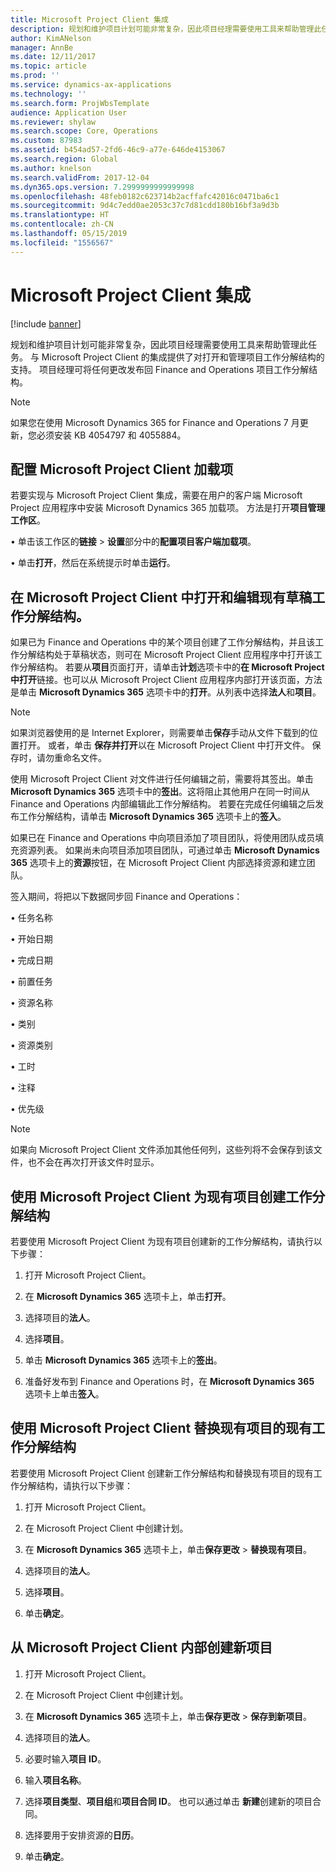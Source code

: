 ```yaml
---
title: Microsoft Project Client 集成
description: 规划和维护项目计划可能非常复杂，因此项目经理需要使用工具来帮助管理此任务。 与 Microsoft Project Client 的集成提供了对打开和管理项目工作分解结构的支持。
author: KimANelson
manager: AnnBe
ms.date: 12/11/2017
ms.topic: article
ms.prod: ''
ms.service: dynamics-ax-applications
ms.technology: ''
ms.search.form: ProjWbsTemplate
audience: Application User
ms.reviewer: shylaw
ms.search.scope: Core, Operations
ms.custom: 87983
ms.assetid: b454ad57-2fd6-46c9-a77e-646de4153067
ms.search.region: Global
ms.author: knelson
ms.search.validFrom: 2017-12-04
ms.dyn365.ops.version: 7.2999999999999998
ms.openlocfilehash: 48feb0182c623714b2acffafc42016c0471ba6c1
ms.sourcegitcommit: 9d4c7edd0ae2053c37c7d81cdd180b16bf3a9d3b
ms.translationtype: HT
ms.contentlocale: zh-CN
ms.lasthandoff: 05/15/2019
ms.locfileid: "1556567"
---
```

# <a name="microsoft-project-client-integration"></a>Microsoft Project Client 集成

[!include [banner](../includes/banner.md)]

规划和维护项目计划可能非常复杂，因此项目经理需要使用工具来帮助管理此任务。 与 Microsoft Project Client 的集成提供了对打开和管理项目工作分解结构的支持。 项目经理可将任何更改发布回 Finance and Operations 项目工作分解结构。

> [!NOTE]
> 如果您在使用 Microsoft Dynamics 365 for Finance and Operations 7 月更新，您必须安装 KB 4054797 和 4055884。

## <a name="configure-the-microsoft-project-client-add-in"></a>配置 Microsoft Project Client 加载项
若要实现与 Microsoft Project Client 集成，需要在用户的客户端 Microsoft Project 应用程序中安装 Microsoft Dynamics 365 加载项。 方法是打开**项目管理工作区**。

•   单击该工作区的**链接** > **设置**部分中的**配置项目客户端加载项**。

•   单击**打开**，然后在系统提示时单击**运行**。

## <a name="open-and-edit-an-existing-draft-work-breakdown-structure-in-microsoft-project-client"></a>在 Microsoft Project Client 中打开和编辑现有草稿工作分解结构。
如果已为 Finance and Operations 中的某个项目创建了工作分解结构，并且该工作分解结构处于草稿状态，则可在 Microsoft Project Client 应用程序中打开该工作分解结构。 若要从**项目**页面打开，请单击**计划**选项卡中的**在 Microsoft Project 中打开**链接。也可以从 Microsoft Project Client 应用程序内部打开该页面，方法是单击 **Microsoft Dynamics 365** 选项卡中的**打开**。从列表中选择**法人**和**项目**。

> [!NOTE]
> 如果浏览器使用的是 Internet Explorer，则需要单击**保存**手动从文件下载到的位置打开。 或者，单击 **保存并打开**以在 Microsoft Project Client 中打开文件。 保存时，请勿重命名文件。

使用 Microsoft Project Client 对文件进行任何编辑之前，需要将其签出。单击 **Microsoft Dynamics 365** 选项卡中的**签出**。这将阻止其他用户在同一时间从 Finance and Operations 内部编辑此工作分解结构。 若要在完成任何编辑之后发布工作分解结构，请单击 **Microsoft Dynamics 365** 选项卡上的**签入**。

如果已在 Finance and Operations 中向项目添加了项目团队，将使用团队成员填充资源列表。 如果尚未向项目添加项目团队，可通过单击 **Microsoft Dynamics 365** 选项卡上的**资源**按钮，在 Microsoft Project Client 内部选择资源和建立团队。 

签入期间，将把以下数据同步回 Finance and Operations：

•   任务名称

•   开始日期

•   完成日期

•   前置任务

•   资源名称

•   类别

•   资源类别

•   工时

•   注释

•   优先级

> [!NOTE]
> 如果向 Microsoft Project Client 文件添加其他任何列，这些列将不会保存到该文件，也不会在再次打开该文件时显示。

## <a name="create-the-work-breakdown-structure-for-an-existing-project-using-microsoft-project-client"></a>使用 Microsoft Project Client 为现有项目创建工作分解结构
若要使用 Microsoft Project Client 为现有项目创建新的工作分解结构，请执行以下步骤：


1.  打开 Microsoft Project Client。

2.  在 **Microsoft Dynamics 365** 选项卡上，单击**打开**。

3.  选择项目的**法人**。

4.  选择**项目**。

5.  单击 **Microsoft Dynamics 365** 选项卡上的**签出**。

6.  准备好发布到 Finance and Operations 时，在 **Microsoft Dynamics 365** 选项卡上单击**签入**。

## <a name="replace-the-existing-work-breakdown-structure-for-an-existing-project-using-microsoft-project-client"></a>使用 Microsoft Project Client 替换现有项目的现有工作分解结构
若要使用 Microsoft Project Client 创建新工作分解结构和替换现有项目的现有工作分解结构，请执行以下步骤：

1.  打开 Microsoft Project Client。

2.  在 Microsoft Project Client 中创建计划。

3.  在 **Microsoft Dynamics 365** 选项卡上，单击**保存更改** > **替换现有项目**。

4.  选择项目的**法人**。

5.  选择**项目**。

6.  单击**确定**。

## <a name="create-a-new-project-from-within-microsoft-project-client"></a>从 Microsoft Project Client 内部创建新项目


1.  打开 Microsoft Project Client。

2.  在 Microsoft Project Client 中创建计划。

3.  在 **Microsoft Dynamics 365** 选项卡上，单击**保存更改** > **保存到新项目**。

4.  选择项目的**法人**。

5.  必要时输入**项目 ID**。

6.  输入**项目名称**。

7.  选择**项目类型**、**项目组**和**项目合同 ID**。 也可以通过单击 **新建**创建新的项目合同。

8.  选择要用于安排资源的**日历**。

11. 单击**确定**。

